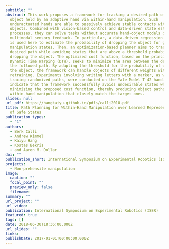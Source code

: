 ```yaml
---
subtitle: ""
abstract: This work proposes a framework for tracking a desired path of an
  object held by an adaptive hand via within-hand manipulation. Such
  underactuated hands are able to passively achieve stable contacts with
  objects. Combined with vision-based control and data-driven state estimation
  processes, they can solve tasks without accurate hand-object models or
  multimodal sensory feedback. In particular, a data-driven regression process
  is used here to estimate the probability of dropping the object for given
  manipulation states. Then, an optimization-based planner aims to track the
  desired path while avoiding states that are above a threshold probability of
  dropping the object. The optimized cost function, based on the principle of
  Dynamic Time Warping (DTW), seeks to minimize the area between the desired and
  the followed path. By adapting the threshold for the probability of dropping
  the object, the framework can handle objects of different weights without
  retraining. Experiments involving writing letters with a marker, as well as
  tracing randomized paths, were conducted on the Yale Model T-42 hand. Results
  indicate that the framework successfully avoids undesirable states while
  minimizing the proposed cost function, thereby producing object paths for
  within-hand manipulation that closely match the target ones.
slides: null
url_pdf: https://hangkaiyu.github.io/pdfs/calli2018.pdf
title: Path Planning for Within-Hand Manipulation over Learned Representations
  of Safe States
publication_types:
  - "1"
authors:
  - Berk Calli
  - Andrew Kimmel
  - Kaiyu Hang
  - Kostas Bekris
  - and Aaron M. Dollar
doi: ""
publication_short: International Symposium on Experimental Robotics (ISER)
projects:
  - Non-prehensile manipulation
image:
  caption: ""
  focal_point: ""
  preview_only: false
  filename: 
summary: ""
url_project: ""
url_video: 
publication: International Symposium on Experimental Robotics (ISER)
featured: true
tags: []
date: 2018-06-30T18:36:00.000Z
url_slides: ""
links:
publishDate: 2017-01-01T00:00:00.000Z
---
```




